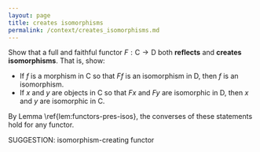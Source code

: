 ```yaml
---
layout: page
title: creates isomorphisms
permalink: /context/creates_isomorphisms.md
---
```

 Show that a full and faithful functor $F : \mathsf{C} \to \mathsf{D}$ both **reflects** and **creates isomorphisms**. That is, show:

-  If $f$ is a morphism in $\mathsf{C}$ so that $Ff$ is an isomorphism in $\mathsf{D}$, then $f$ is an isomorphism.
-  If $x$ and $y$ are objects in $\mathsf{C}$ so that $Fx$ and $Fy$ are isomorphic in $\mathsf{D}$, then $x$ and $y$ are isomorphic in $\mathsf{C}$.

By Lemma \ref{lem:functors-pres-isos}, the converses of these statements hold for any functor.


SUGGESTION: isomorphism-creating functor